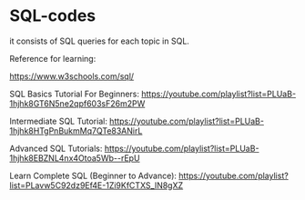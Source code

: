 # SQL-codes
it consists of SQL queries for each topic in SQL.

Reference for learning:

https://www.w3schools.com/sql/

SQL Basics Tutorial For Beginners: https://youtube.com/playlist?list=PLUaB-1hjhk8GT6N5ne2qpf603sF26m2PW

Intermediate SQL Tutorial: https://youtube.com/playlist?list=PLUaB-1hjhk8HTgPnBukmMq7QTe83ANirL

Advanced SQL Tutorials: https://youtube.com/playlist?list=PLUaB-1hjhk8EBZNL4nx4Otoa5Wb--rEpU


Learn Complete SQL (Beginner to Advance): https://youtube.com/playlist?list=PLavw5C92dz9Ef4E-1Zi9KfCTXS_IN8gXZ


